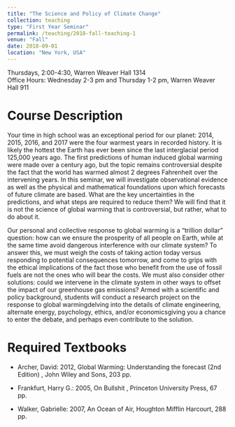 ```yaml
---
title: "The Science and Policy of Climate Change"
collection: teaching
type: "First Year Seminar"
permalink: /teaching/2018-fall-teaching-1
venue: "Fall"
date: 2018-09-01
location: "New York, USA"
---
```


Thursdays, 2:00-4:30, Warren Weaver Hall 1314 <br/>
Office Hours: Wednesday 2-3 pm and Thursday 1-2 pm, Warren Weaver Hall 911

Course Description
======

Your time in high school was an exceptional period for our planet: 2014, 2015, 2016, and 2017 were the four warmest years in recorded history.  It is likely the hottest the Earth has ever been since the last interglacial period 125,000 years ago.  The first predictions of human induced global warming were made over a century ago, but the topic remains controversial despite the fact that the world has warmed almost 2 degrees Fahrenheit over the intervening years. In this seminar, we will investigate observational evidence as well as the physical and mathematical foundations upon which forecasts of future climate are based. What are the key uncertainties in the predictions, and what steps are required to reduce them? We will find that it is not the science of global warming that is controversial, but rather, what to do about it.

Our personal and collective response to global warming is a “trillion dollar” question: how can we ensure the prosperity of all people on Earth, while at the same time avoid dangerous interference with our climate system?  To answer this, we must weigh the costs of taking action today versus responding to potential consequences tomorrow, and come to grips with the ethical implications of the fact those who benefit from the use of fossil fuels are not the ones who will bear the costs.  We must also consider other solutions: could we intervene in the climate system in other ways to offset the impact of our greenhouse gas emissions?  Armed with a scientific and policy background, students will conduct a research project on the response to global warmingdelving into the details of climate engineering, alternate energy, psychology, ethics, and/or economicsgiving you a chance to enter the debate, and perhaps even contribute to the solution.

Required Textbooks
=====

* Archer, David: 2012, Global Warming: Understanding the forecast (2nd Edition) , John Wiley and Sons, 203 pp.

* Frankfurt, Harry G.: 2005, On Bullshit , Princeton University Press, 67 pp.

* Walker, Gabrielle: 2007, An Ocean of Air, Houghton Mifflin Harcourt, 288 pp.

